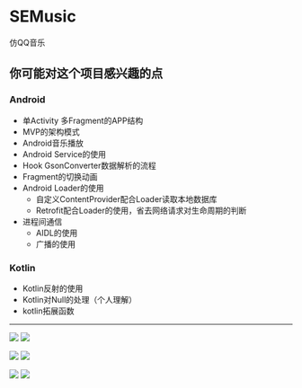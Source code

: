 # SEMusic
仿QQ音乐

## 你可能对这个项目感兴趣的点

### Android
- 单Activity 多Fragment的APP结构
- MVP的架构模式
- Android音乐播放
- Android Service的使用
- Hook GsonConverter数据解析的流程
- Fragment的切换动画
- Android Loader的使用
  - 自定义ContentProvider配合Loader读取本地数据库
  - Retrofit配合Loader的使用，省去网络请求对生命周期的判断
- 进程间通信
  - AIDL的使用
  - 广播的使用

### Kotlin
- Kotlin反射的使用
- Kotlin对Null的处理（个人理解）
- kotlin拓展函数
---
![](screenshot/main_mine_tab.png) ![](screenshot/main_music_tab.png)

![](screenshot/play_album.png) ![](screenshot/play_lrc.png)

![](screenshot/play_song_info.png) ![](screenshot/song_list.png)
